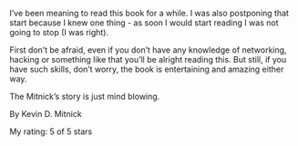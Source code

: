 I’ve been meaning to read this book for a while. I was also postponing that start because I knew one thing - as soon I would start reading I was not going to stop (I was right).

First don’t be afraid, even if you don’t have any knowledge of networking, hacking or something like that you’ll be alright reading this. But still, if you have such skills, don’t worry, the book is entertaining and amazing either way.
<!--more-->
The Mitnick’s story is just mind blowing.

By Kevin D. Mitnick
My rating: 5 of 5 stars